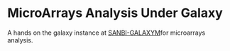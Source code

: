 # MicroArrays Analysis Under Galaxy

A hands on the galaxy instance at  [SANBI-GALAXYM](http://galaxym.sanbi.ac.za/)for microarrays analysis.